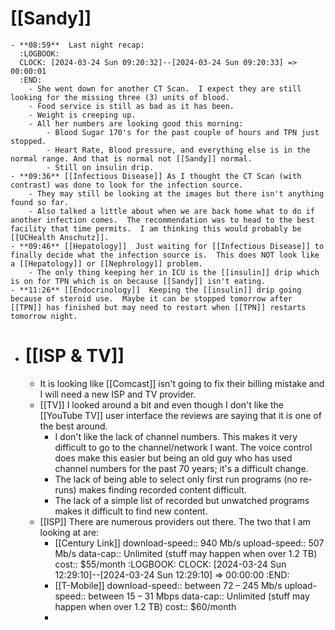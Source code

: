 # [[Sandy]]
	- **08:59**  Last night recap:
	  :LOGBOOK:
	  CLOCK: [2024-03-24 Sun 09:20:32]--[2024-03-24 Sun 09:20:33] =>  00:00:01
	  :END:
		- She went down for another CT Scan.  I expect they are still looking for the missing three (3) units of blood.
		- Food service is still as bad as it has been.
		- Weight is creeping up.
		- All her numbers are looking good this morning:
			- Blood Sugar 170's for the past couple of hours and TPN just stopped.
			- Heart Rate, Blood pressure, and everything else is in the normal range. And that is normal not [[Sandy]] normal.
			- Still on insulin drip.
	- **09:36** [[Infectious Disease]] As I thought the CT Scan (with contrast) was done to look for the infection source.
		- They may still be looking at the images but there isn't anything found so far.
		- Also talked a little about when we are back home what to do if another infection comes.  The recommendation was to head to the best facility that time permits.  I am thinking this would probably be [[UCHealth Anschutz]].
	- **09:46** [[Hepatology]]  Just waiting for [[Infectious Disease]] to finally decide what the infection source is.  This does NOT look like a [[Hepatology]] or [[Nephrology]] problem.
		- The only thing keeping her in ICU is the [[insulin]] drip which is on for TPN which is on because [[Sandy]] isn't eating.
	- **11:26** [[Endocrinology]]  Keeping the [[insulin]] drip going because of steroid use.  Maybe it can be stopped tomorrow after [[TPN]] has finished but may need to restart when [[TPN]] restarts tomorrow night.
- # [[ISP & TV]]
	- It is looking like [[Comcast]] isn't going to fix their billing mistake and I will need a new ISP and TV provider.
	- [[TV]] I looked around a bit and even though I don't like the [[YouTube TV]] user interface the reviews are saying that it is one of the best around.
		- I don't like the lack of channel numbers.  This makes it very difficult to go to the channel/network I want.  The voice control does make this easier but being an old guy who has used channel numbers for the past 70 years; it's a difficult change.
		- The lack of being able to select only first run programs (no re-runs) makes finding recorded content difficult.
		- The lack of a simple list of recorded but unwatched programs makes it difficult to find new content.
	- [[ISP]] There are numerous providers out there.  The two that I am looking at are:
		- [[Century Link]]
		  download-speed:: 940 Mb/s
		  upload-speed:: 507 Mb/s
		  data-cap:: Unlimited (stuff may happen when over 1.2 TB)
		  cost:: $55/month
		  :LOGBOOK:
		  CLOCK: [2024-03-24 Sun 12:29:10]--[2024-03-24 Sun 12:29:10] =>  00:00:00
		  :END:
		- [[T-Mobile]]
		  download-speed:: between 72 – 245 Mb/s
		  upload-speed:: between 15 – 31 Mbps
		  data-cap:: Unlimited (stuff may happen when over 1.2 TB)
		  cost:: $60/month
		-